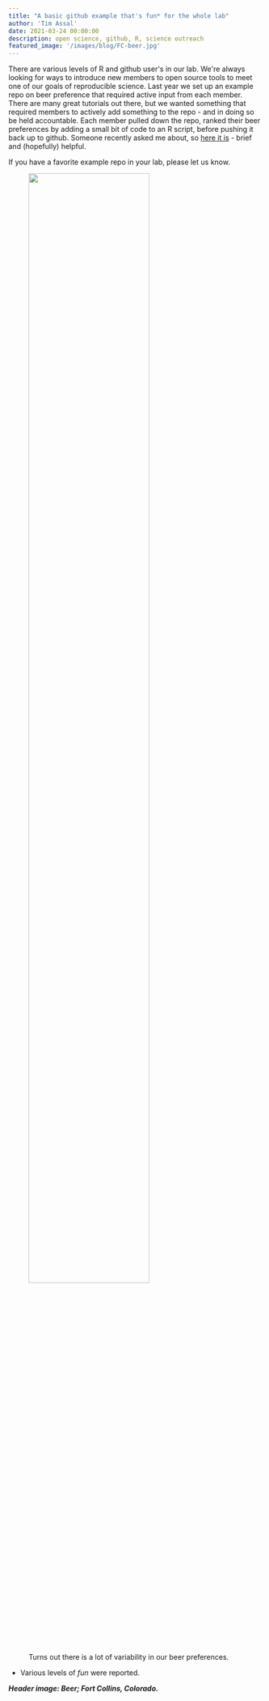 ```yaml
---
title: "A basic github example that's fun* for the whole lab"
author: 'Tim Assal'
date: 2021-03-24 00:00:00
description: open science, github, R, science outreach
featured_image: '/images/blog/FC-beer.jpg'
---
```


There are various levels of R and github user's in our lab. We're always looking for ways to introduce new members to open source tools to meet one of our goals of reproducible science. Last year we set up an example repo on beer preference that required active input from each member. There are many great tutorials out there, but we wanted something that required members to actively add something to the repo -  and in doing so be held accountable. Each member pulled down the repo, ranked their beer preferences by adding a small bit of code to an R script, before pushing it back up to github. Someone recently asked me about, so [here it is](https://github.com/tjassal/LabBeerPreference) - brief and (hopefully) helpful. 

If you have a favorite example repo in your lab, please let us know.

<figure>
  <img src='../../images/blog/LabBeerPrefsLogo.jpg' style="width: 75%; height= 575%">
  <figcaption>Turns out there is a lot of variability in our beer preferences.</figcaption>
</figure>

* Various levels of *fun* were reported.

***Header image: Beer; Fort Collins, Colorado.***
